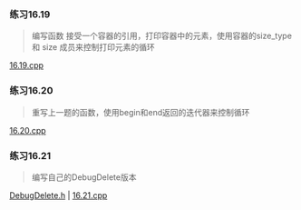 ### 练习16.19
> 编写函数 接受一个容器的引用，打印容器中的元素，使用容器的size_type 和 size 成员来控制打印元素的循环  

[16.19.cpp](./16.19.cpp)

### 练习16.20
> 重写上一题的函数，使用begin和end返回的迭代器来控制循环  

[16.20.cpp](./16.20.cpp)

### 练习16.21
> 编写自己的DebugDelete版本  

[DebugDelete.h](./DebugDelete.h) | [16.21.cpp](./16.21.cpp)


